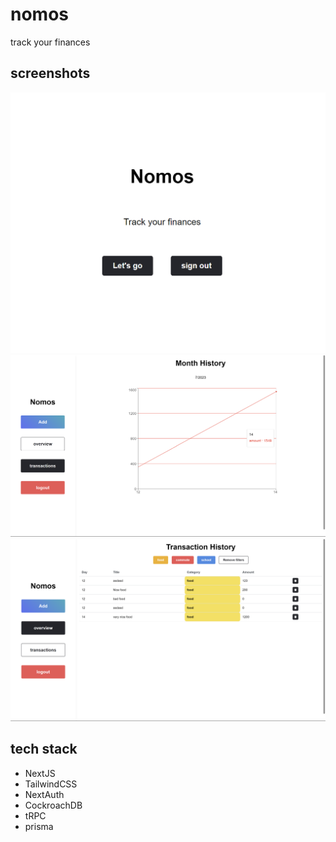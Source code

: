 # nomos
track your finances

## screenshots
<img src="./.github/assets/nomos.png"></img>
<img src="./.github/assets/overview.png"></img>
<img src="./.github/assets/transactionspng.png"></img>

## tech stack
- NextJS
- TailwindCSS
- NextAuth
- CockroachDB
- tRPC
- prisma